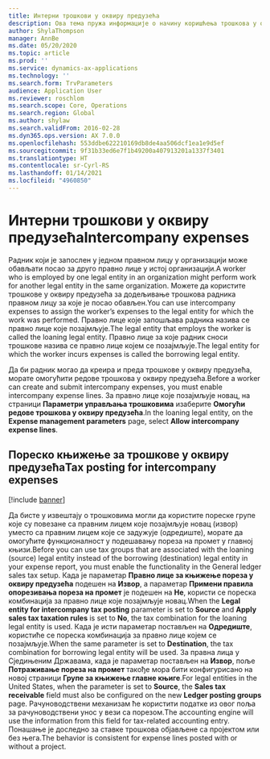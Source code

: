 ```yaml
---
title: Интерни трошкови у оквиру предузећа
description: Ова тема пружа информације о начину коришћења трошкова у оквиру предузећа за додељивање трошкова радника правном лицу за које је посао обављен.
author: ShylaThompson
manager: AnnBe
ms.date: 05/20/2020
ms.topic: article
ms.prod: ''
ms.service: dynamics-ax-applications
ms.technology: ''
ms.search.form: TrvParameters
audience: Application User
ms.reviewer: roschlom
ms.search.scope: Core, Operations
ms.search.region: Global
ms.author: shylaw
ms.search.validFrom: 2016-02-28
ms.dyn365.ops.version: AX 7.0.0
ms.openlocfilehash: 553ddbe622210169db8de4aa506dcf1ea1e9d5ef
ms.sourcegitcommit: 9f31b33ed6e7f1b49200a407913201a1337f3401
ms.translationtype: HT
ms.contentlocale: sr-Cyrl-RS
ms.lasthandoff: 01/14/2021
ms.locfileid: "4960850"
---
```

# <a name="intercompany-expenses"></a><span data-ttu-id="62d84-103">Интерни трошкови у оквиру предузећа</span><span class="sxs-lookup"><span data-stu-id="62d84-103">Intercompany expenses</span></span>

<span data-ttu-id="62d84-104">Радник који је запослен у једном правном лицу у организацији може обављати посао за друго правно лице у истој организацији.</span><span class="sxs-lookup"><span data-stu-id="62d84-104">A worker who is employed by one legal entity in an organization might perform work for another legal entity in the same organization.</span></span> <span data-ttu-id="62d84-105">Можете да користите трошкове у оквиру предузећа за додељивање трошкова радника правном лицу за које је посао обављен.</span><span class="sxs-lookup"><span data-stu-id="62d84-105">You can use intercompany expenses to assign the worker’s expenses to the legal entity for which the  work was performed.</span></span> <span data-ttu-id="62d84-106">Правно лице које запошљава радника назива се правно лице које позајмљује.</span><span class="sxs-lookup"><span data-stu-id="62d84-106">The legal entity that employs the worker is called the loaning legal entity.</span></span> <span data-ttu-id="62d84-107">Правно лице за које радник сноси трошкове назива се правно лице којем се позајмљује.</span><span class="sxs-lookup"><span data-stu-id="62d84-107">The legal entity for which the worker incurs expenses is called the borrowing legal entity.</span></span> 

<span data-ttu-id="62d84-108">Да би радник могао да креира и преда трошкове у оквиру предузећа, морате омогућити редове трошкова у оквиру предузећа.</span><span class="sxs-lookup"><span data-stu-id="62d84-108">Before a worker can create and submit intercompany expenses, you must enable intercompany expense lines.</span></span> <span data-ttu-id="62d84-109">За правно лице које позајмљује новац, на страници **Параметри управљања трошковима** изаберите **Омогући редове трошкова у оквиру предузећа**.</span><span class="sxs-lookup"><span data-stu-id="62d84-109">In the loaning legal entity, on the **Expense management parameters** page, select **Allow intercompany expense lines**.</span></span> 

## <a name="tax-posting-for-intercompany-expenses"></a><span data-ttu-id="62d84-110">Пореско књижење за трошкове у оквиру предузећа</span><span class="sxs-lookup"><span data-stu-id="62d84-110">Tax posting for intercompany expenses</span></span>

[!include [banner](../includes/banner.md)]

<span data-ttu-id="62d84-111">Да бисте у извештају о трошковима могли да користите пореске групе које су повезане са правним лицем које позајмљује новац (извор) уместо са правним лицем које се задужује (одредиште), морате да омогућите функционалност у подешавању пореза на промет у главној књизи.</span><span class="sxs-lookup"><span data-stu-id="62d84-111">Before you can use tax groups that are associated with the loaning (source) legal entity instead of the borrowing (destination) legal entity in your expense report, you must enable the functionality in the General ledger sales tax setup.</span></span> <span data-ttu-id="62d84-112">Када је параметар **Правно лице за књижење пореза у оквиру предузећа** подешен на **Извор**, а параметар **Примени правила опорезивања пореза на промет** је подешен на **Не**, користи се пореска комбинација за правно лице које позајмљује новац.</span><span class="sxs-lookup"><span data-stu-id="62d84-112">When the **Legal entity for intercompany tax posting** parameter is set to **Source** and **Apply sales tax taxation rules** is set to **No**, the tax combination for the loaning legal entity is used.</span></span> <span data-ttu-id="62d84-113">Када је исти параметар постављен на **Одредиште**, користиће се пореска комбинација за правно лице којем се позајмљује.</span><span class="sxs-lookup"><span data-stu-id="62d84-113">When the same parameter is set to **Destination**, the tax combination for borrowing legal entity will be used.</span></span> <span data-ttu-id="62d84-114">За правна лица у Сједињеним Државама, када је параметар постављен на **Извор**, поље **Потраживање пореза на промет** такође мора бити конфигурисано на новој страници **Групе за књижење главне књиге**.</span><span class="sxs-lookup"><span data-stu-id="62d84-114">For legal entities in the United States, when the parameter is set to **Source**, the **Sales tax receivable** field must also be configured on the new **Ledger posting groups** page.</span></span> <span data-ttu-id="62d84-115">Рачуноводствени механизам ће користити податке из овог поља за рачуноводствени унос у вези са порезом.</span><span class="sxs-lookup"><span data-stu-id="62d84-115">The accounting engine will use the information from this field for tax-related accounting entry.</span></span>   
<span data-ttu-id="62d84-116">Понашање је доследно за ставке трошкова објављене са пројектом или без њега.</span><span class="sxs-lookup"><span data-stu-id="62d84-116">The behavior is consistent for expense lines posted with or without a project.</span></span>  
